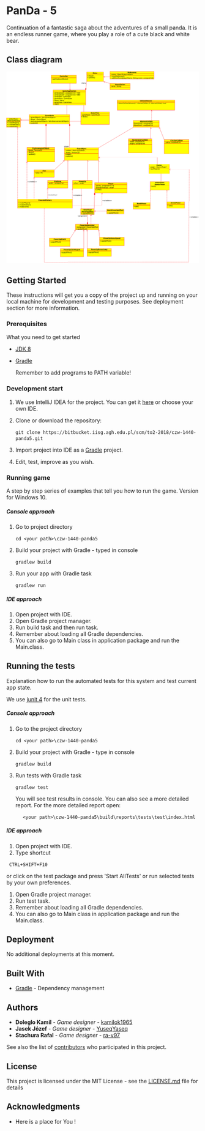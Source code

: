 # PanDa - 5 

Continuation of a fantastic saga about the adventures of a small panda.
It is an endless runner game, where you play a role of a cute black and white bear.

## Class diagram

![class diagram](classDiagram_v2.png)

## Getting Started

These instructions will get you a copy of the project up and running on your local machine for development and testing purposes. See deployment section for more information.

### Prerequisites

What you need to get started 

- [JDK 8](https://www.oracle.com/technetwork/java/javase/downloads/jdk8-downloads-2133151.html)

- [Gradle](https://gradle.org/)

  Remember to add programs to PATH variable!

### Development start

1. We use IntelliJ IDEA for the project. You can get it [here](https://www.jetbrains.com/idea/) or choose your own IDE.

2. Clone or download the repository:

   ```
   git clone https://bitbucket.iisg.agh.edu.pl/scm/to2-2018/czw-1440-panda5.git
   ```

3. Import project into IDE as a [Gradle](https://gradle.org/) project.

4. Edit, test, improve as you wish.

### Running game

A step by step series of examples that tell you how to run the game.
Version for Windows 10.

##### Console approach

1. Go to project directory

   ```
   cd <your path>\czw-1440-panda5
   ```

2. Build your project with Gradle - typed in console

   ```
   gradlew build
   ```

3. Run your app with Gradle task

   ```
   gradlew run
   ```

##### IDE approach

1. Open project with IDE.
2. Open Gradle project manager.
3. Run build task and then run task.
4. Remember about loading all Gradle dependencies.
5. You can also go to Main class in application package and run the Main.class.

## Running the tests

Explanation how to run the automated tests for this system and test current app state.

We use [junit 4](https://junit.org/junit4/) for the unit tests.

##### Console approach

1. Go to the project directory

   ```
   cd <your path>\czw-1440-panda5
   ```

2. Build your project with Gradle - type in console

   ```
   gradlew build
   ```

3. Run tests with Gradle task

   ```
   gradlew test
   ```

   You will see test results in console. You can also see a more detailed report.
   For the more detailed report open:

```
      <your path>\czw-1440-panda5\build\reports\tests\test\index.html
```

##### IDE approach

1. Open project with IDE.
2. Type shortcut

```
 CTRL+SHIFT+F10
```

 or click on the test package and press 'Start AllTests'
 or run selected tests by your own preferences.

1. Open Gradle project manager.
2. Run test task.
3. Remember about loading all Gradle dependencies.
4. You can also go to Main class in application package and run the Main.class.

## Deployment

No additional deployments at this moment.

## Built With

- [Gradle](https://gradle.org/) - Dependency management

## Authors

- **Doleglo Kamil** - *Game designer* - [kamilok1965](https://github.com/kamilok1965)
- **Jasek Józef** - *Game designer* - [YuseqYaseq](https://github.com/YuseqYaseq)
- **Stachura Rafal** - *Game designer* - [ra-v97](https://github.com/ra-v97)

See also the list of [contributors](https://bitbucket.iisg.agh.edu.pl/projects/TO2-2018/repos/czw-1440-panda5/graphs/contributors) who participated in this project.

## License

This project is licensed under the MIT License - see the [LICENSE.md](LICENSE.md) file for details

## Acknowledgments

- Here is a place for You !